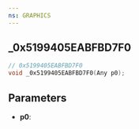 ```yaml
---
ns: GRAPHICS
---
```

## _0x5199405EABFBD7F0

```c
// 0x5199405EABFBD7F0
void _0x5199405EABFBD7F0(Any p0);
```

## Parameters
* **p0**:
